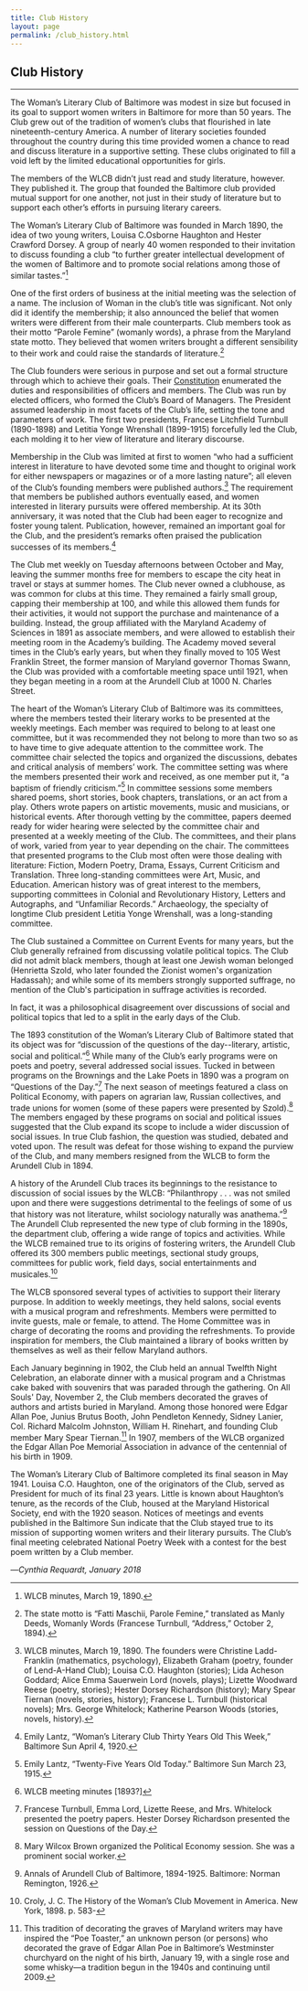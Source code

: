 ```yaml
---
title: Club History
layout: page
permalink: /club_history.html
---
```


## Club History
***

The Woman’s Literary Club of Baltimore was modest in size but focused in its goal to support women writers in Baltimore for more than 50 years. The Club grew out of the tradition of women’s clubs that flourished in late nineteenth-century America. A number of literary societies founded throughout the country during this time provided women a chance to read and discuss literature in a supportive setting. These clubs originated to fill a void left by the limited educational opportunities for girls.

The members of the WLCB didn’t just read and study literature, however. They published it. The group that founded the Baltimore club provided mutual support for one another, not just in their study of literature but to support each other’s efforts in pursuing literary careers.

The Woman’s Literary Club of Baltimore was founded in March 1890, the idea of two young writers, Louisa C.Osborne Haughton and Hester Crawford Dorsey. A group of nearly 40 women responded to their invitation to discuss founding a club “to further greater intellectual development of the women of Baltimore and to promote social relations among those of similar tastes.”[^1]

One of the first orders of business at the initial meeting was the selection of a name. The inclusion of Woman in the club’s title was significant. Not only did it identify the membership; it also announced the belief that women writers were different from their male counterparts. Club members took as their motto “Parole Femine” (womanly words), a phrase from the Maryland state motto. They believed that women writers brought a different sensibility to their work and could raise the standards of literature.[^2]

The Club founders were serious in purpose and set out a formal structure through which to achieve their goals. Their [Constitution](https://wlcb.github.io/archive/constitution.html) enumerated the duties and responsibilities of officers and members. The Club was run by elected officers, who formed the Club’s Board of Managers. The President assumed leadership in most facets of the Club’s life, setting the tone and parameters of work. The first two presidents, Francese Litchfield Turnbull (1890-1898) and Letitia Yonge Wrenshall (1899-1915) forcefully led the Club, each molding it to her view of literature and literary discourse.

Membership in the Club was limited at first to women “who had a sufficient interest in literature to have devoted some time and thought to original work for either newspapers or magazines or of a more lasting nature”; all eleven of the Club’s founding members were published authors.[^3] The requirement that members be published authors eventually eased, and women interested in literary pursuits were offered membership. At its 30th anniversary, it was noted that the Club had been eager to recognize and foster young talent. Publication, however, remained an important goal for the Club, and the president’s remarks often praised the publication successes of its members.[^4]

The Club met weekly on Tuesday afternoons between October and May, leaving the summer months free for members to escape the city heat in travel or stays at summer homes. The Club never owned a clubhouse, as was common for clubs at this time. They remained a fairly small group, capping their membership at 100, and while this allowed them funds for their activities, it would not support the purchase and maintenance of a building. Instead, the group affiliated with the Maryland Academy of Sciences in 1891 as associate members, and were allowed to establish their meeting room in the Academy’s building. The Academy moved several times in the Club’s early years, but when they finally moved to 105 West Franklin Street, the former mansion of Maryland governor Thomas Swann, the Club was provided with a comfortable meeting space until 1921, when they began meeting in a room at the Arundell Club at 1000 N. Charles Street.

The heart of the Woman’s Literary Club of Baltimore was its committees, where the members tested their literary works to be presented at the weekly meetings. Each member was required to belong to at least one committee, but it was recommended they not belong to more than two so as to have time to give adequate attention to the committee work. The committee chair selected the topics and organized the discussions, debates and critical analysis of members’ work. The committee setting was where the members presented their work and received, as one member put it, “a baptism of friendly criticism.”[^5] In committee sessions some members shared poems, short stories, book chapters, translations, or an act from a play. Others wrote papers on artistic movements, music and musicians, or historical events. After thorough vetting by the committee, papers deemed ready for wider hearing were selected by the committee chair and presented at a weekly meeting of the Club. The committees, and their plans of work, varied from year to year depending on the chair. The committees that presented programs to the Club most often were those dealing with literature: Fiction, Modern Poetry, Drama, Essays, Current Criticism and Translation. Three long-standing committees were Art, Music, and Education. American history was of great interest to the members, supporting committees in Colonial and Revolutionary History, Letters and Autographs, and “Unfamiliar Records.” Archaeology, the specialty of longtime Club president Letitia Yonge Wrenshall, was a long-standing committee.

The Club sustained a Committee on Current Events for many years, but the Club generally refrained from discussing volatile political topics. The Club did not admit black members, though at least one Jewish woman belonged (Henrietta Szold, who later founded the Zionist women's organization Hadassah); and while some of its members strongly supported suffrage, no mention of the Club's participation in suffrage activities is recorded. 

In fact, it was a philosophical disagreement over discussions of social and political topics that led to a split in the early days of the Club.

The 1893 constitution of the Woman’s Literary Club of Baltimore stated that its object was for “discussion of the questions of the day--literary, artistic, social and political.”[^6] While many of the Club’s early programs were on poets and poetry, several addressed social issues. Tucked in between programs on the Brownings and the Lake Poets in 1890 was a program on “Questions of the Day.”[^7] The next season of meetings featured a class on Political Economy, with papers on agrarian law, Russian collectives, and trade unions for women (some of these papers were presented by Szold).[^8] The members engaged by these programs on social and political issues suggested that the Club expand its scope to include a wider discussion of social issues. In true Club fashion, the question was studied, debated and voted upon. The result was defeat for those wishing to expand the purview of the Club, and many members resigned from the WLCB to form the Arundell Club in 1894.

A history of the Arundell Club traces its beginnings to the resistance to discussion of social issues by the WLCB: “Philanthropy . . . was not smiled upon and there were suggestions detrimental to the feelings of some of us that history was not literature, whilst sociology naturally was anathema.”[^9]  The Arundell Club represented the new type of club forming in the 1890s, the department club, offering a wide range of topics and activities. While the WLCB remained true to its origins of fostering writers, the Arundell Club offered its 300 members public meetings, sectional study groups, committees for public work, field days, social entertainments and musicales.[^10]

The WLCB sponsored several types of activities to support their literary purpose. In addition to weekly meetings, they held salons, social events with a musical program and refreshments. Members were permitted to invite guests, male or female, to attend. The Home Committee was in charge of decorating the rooms and providing the refreshments. To provide inspiration for members, the Club maintained a library of books written by themselves as well as their fellow Maryland authors.

Each January beginning in 1902, the Club held an annual Twelfth Night Celebration, an elaborate dinner with a musical program and a Christmas cake baked with souvenirs that was paraded through the gathering. On All Souls' Day, November 2, the Club members decorated the graves of authors and artists buried in Maryland. Among those honored were Edgar Allan Poe, Junius Brutus Booth, John Pendleton Kennedy, Sidney Lanier, Col. Richard Malcolm Johnston, William H. Rinehart, and founding Club member Mary Spear Tiernan.[^11] In 1907, members of the WLCB organized the Edgar Allan Poe Memorial Association in advance of the centennial of his birth in 1909.

The Woman’s Literary Club of Baltimore completed its final season in May 1941. Louisa C.O. Haughton, one of the originators of the Club, served as President for much of its final 23 years. Little is known about Haughton’s tenure, as the records of the Club, housed at the Maryland Historical Society, end with the 1920 season. Notices of meetings and events published in the Baltimore Sun indicate that the Club stayed true to its mission of supporting women writers and their literary pursuits. The Club’s final meeting celebrated National Poetry Week with a contest for the best poem written by a Club member.

—*Cynthia Requardt, January 2018*


[^1]: WLCB minutes, March 19, 1890.

[^2]: The state motto is “Fatti Maschii, Parole Femine,” translated as Manly Deeds, Womanly Words (Francese Turnbull, “Address,” October 2, 1894).

[^3]: WLCB minutes, March 19, 1890. The founders were Christine Ladd-Franklin (mathematics, psychology), Elizabeth Graham (poetry, founder of Lend-A-Hand Club); Louisa C.O. Haughton (stories); Lida Acheson Goddard; Alice Emma Sauerwein Lord (novels, plays); Lizette Woodward Reese (poetry, stories); Hester Dorsey Richardson (history); Mary Spear Tiernan (novels, stories, history); Francese L. Turnbull (historical novels); Mrs. George Whitelock; Katherine Pearson Woods (stories, novels, history).

[^4]: Emily Lantz, “Woman’s Literary Club Thirty Years Old This Week,” Baltimore Sun April 4, 1920.

[^5]: Emily Lantz, “Twenty-Five Years Old Today.” Baltimore Sun March 23, 1915.

[^6]: WLCB meeting minutes [1893?]

[^7]: Francese Turnbull, Emma Lord, Lizette Reese, and Mrs. Whitelock presented the poetry papers. Hester Dorsey Richardson presented the session on Questions of the Day.

[^8]: Mary Wilcox Brown organized the Political Economy session. She was a prominent social worker.

[^9]: Annals of Arundell Club of Baltimore, 1894-1925. Baltimore: Norman Remington, 1926.

[^10]: Croly, J. C. The History of the Woman’s Club Movement in America. New York, 1898. p. 583-

[^11]: This tradition of decorating the graves of Maryland writers may have inspired the “Poe Toaster,” an unknown person (or persons) who decorated the grave of Edgar Allan Poe in Baltimore’s Westminster churchyard on the night of his birth, January 19, with a single rose and some whisky—a tradition begun in the 1940s and continuing until 2009.

